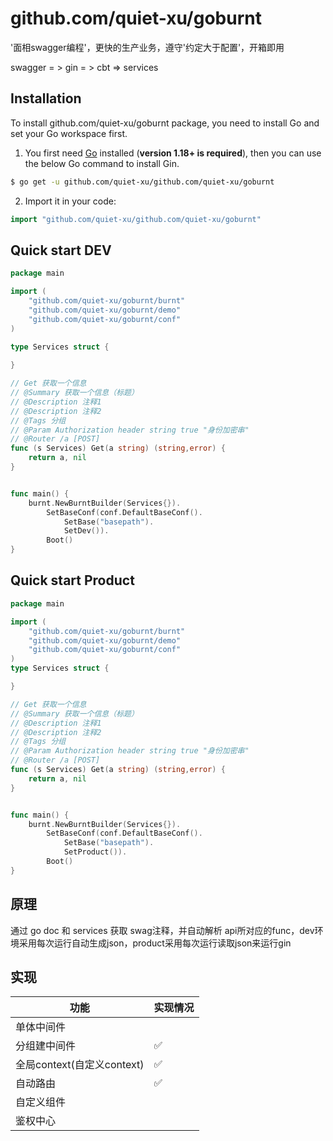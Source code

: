 # github.com/quiet-xu/goburnt


'面相swagger编程'，更快的生产业务，遵守'约定大于配置'，开箱即用



swagger = > gin = > cbt => services



## Installation

To install github.com/quiet-xu/goburnt package, you need to install Go and set your Go workspace first.

1. You first need [Go](https://golang.org/) installed (**version 1.18+ is required**), then you can use the below Go command to install Gin.

```sh
$ go get -u github.com/quiet-xu/github.com/quiet-xu/goburnt
```

2. Import it in your code:

```go
import "github.com/quiet-xu/github.com/quiet-xu/goburnt"
```

## Quick start DEV

```go
package main

import (
	"github.com/quiet-xu/goburnt/burnt"
	"github.com/quiet-xu/goburnt/demo"
	"github.com/quiet-xu/goburnt/conf"
)

type Services struct {
    
}

// Get 获取一个信息
// @Summary 获取一个信息（标题）
// @Description 注释1
// @Description 注释2
// @Tags 分组
// @Param Authorization header string true "身份加密串"
// @Router /a [POST]
func (s Services) Get(a string) (string,error) {
	return a, nil
}


func main() {
	burnt.NewBurntBuilder(Services{}).
		SetBaseConf(conf.DefaultBaseConf().
			SetBase("basepath").
			SetDev()).
		Boot()
}
```

## Quick start Product

```go
package main

import (
	"github.com/quiet-xu/goburnt/burnt"
	"github.com/quiet-xu/goburnt/demo"
	"github.com/quiet-xu/goburnt/conf"
)
type Services struct {

}

// Get 获取一个信息
// @Summary 获取一个信息（标题）
// @Description 注释1
// @Description 注释2
// @Tags 分组
// @Param Authorization header string true "身份加密串"
// @Router /a [POST]
func (s Services) Get(a string) (string,error) {
	return a, nil
}


func main() {
	burnt.NewBurntBuilder(Services{}).
		SetBaseConf(conf.DefaultBaseConf().
			SetBase("basepath").
			SetProduct()).
		Boot()
}
```


## 原理

通过 go doc 和 services 获取 swag注释，并自动解析 api所对应的func，dev环境采用每次运行自动生成json，product采用每次运行读取json来运行gin

## 实现

| 功能                    | 实现情况 |
|-----------------------|---|
| 单体中间件                 |   |
| 分组建中间件                | ✅ |
| 全局context(自定义context) | ✅ |
| 自动路由                  | ✅ |
| 自定义组件                 |   |
| 鉴权中心                  |  |
